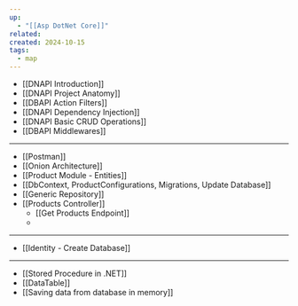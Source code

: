 ```yaml
---
up:
  - "[[Asp DotNet Core]]"
related: 
created: 2024-10-15
tags:
  - map
---
```

- [[DNAPI Introduction]]
- [[DNAPI Project Anatomy]]
- [[DBAPI Action Filters]]
- [[DNAPI Dependency Injection]]
- [[DNAPI Basic CRUD Operations]]
- [[DBAPI Middlewares]]
---
- [[Postman]]
- [[Onion Architecture]]
- [[Product Module - Entities]]
- [[DbContext, ProductConfigurations, Migrations, Update Database]]
- [[Generic Repository]]
- [[Products Controller]]
	- [[Get Products Endpoint]]
	- 
---
- [[Identity - Create Database]]
---
- [[Stored Procedure in .NET]]
- [[DataTable]]
- [[Saving data from database in memory]]